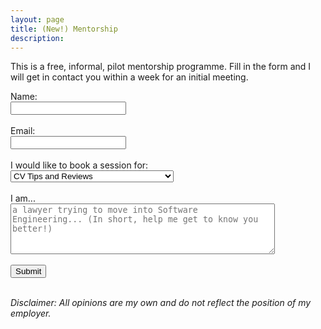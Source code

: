 ```yaml
---
layout: page
title: (New!) Mentorship
description:
---
```


This is a free, informal, pilot mentorship programme. Fill in the form and I will get in contact you within a week for an initial meeting.
<br>
<form action="https://getform.io/f/f8ac91a2-5c11-4eef-8083-b6810c348ee4" method="POST">
    <label for="name">Name:</label><br>
    <input type="text" id="name" name="name"><br><br>
    <label for="email">Email:</label><br>
    <input type="text" id="email" name="email"><br><br>
    I would like to book a session for: <br>
    <select name="purpose">
        <option value="CV Tips and Reviews">CV Tips and Reviews</option>
        <option value="Interview Tips">Job Interview Tips</option>
        <option value="Portfolio/CV Building for Technical Roles">Portfolio/CV Building for Technical Roles</option>
        <option value="General Career Tips">General Career Tips</option>
        <option value="UK University Application">UK University Application</option>
    </select><br><br>
    <label for="message">I am...</label><br>
    <textarea name="message" placeholder="a lawyer trying to move into Software Engineering... (In short, help me get to know you better!)" rows="5" cols="50"></textarea><br><br>
    <button type="submit" value="Submit">Submit</button><br><br>
</form>

*Disclaimer: All opinions are my own and do not reflect the position of my employer.*